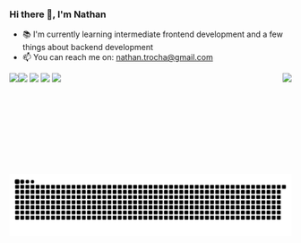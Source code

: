 ### Hi there 👋, I'm Nathan

- 📚 I'm currently learning intermediate frontend development and a few things about backend development
- 📫 You can reach me on: nathan.trocha@gmail.com
<div>
  <a href="https://github.com/nathions">
  <img height="170rem" align="left" src="https://github-readme-stats.vercel.app/api?username=nathions&show_icons=true&theme=radical&include_all_commits=true&count_private=true"/>
  <img height="180rem" align="right" src="https://github-readme-stats.vercel.app/api/top-langs/?username=nathions&layout=compact&langs_count=7&theme=radical"/>
</div>
<div>
  <div>
  <a href="https://instagram.com/nathan_tr" target="_blank"><img src="https://img.shields.io/badge/-Instagram-%23E4405F?style=for-the-badge&logo=instagram&logoColor=white" target="_blank"></a>
 	<a href="https://www.twitch.tv/nathionss" target="_blank"><img src="https://img.shields.io/badge/Twitch-9146FF?style=for-the-badge&logo=twitch&logoColor=white" target="_blank"></a>
  <a href = "mailto:nathan.trocha@gmail.com"><img src="https://img.shields.io/badge/-Gmail-%23333?style=for-the-badge&logo=gmail&logoColor=white" target="_blank"></a>
  <a href="https://www.linkedin.com/in/nathan-tavares-rocha-b45835213/" target="_blank"><img src="https://img.shields.io/badge/-LinkedIn-%230077B5?style=for-the-badge&logo=linkedin&logoColor=white" target="_blank"></a> 
  </div>
 
 ![Snake animation](https://github.com/nathions/nathions/blob/output/github-contribution-grid-snake.svg)
  
</div>
